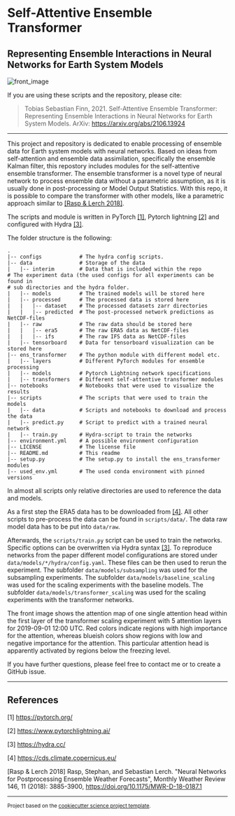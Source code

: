 Self-Attentive Ensemble Transformer
===================================
Representing Ensemble Interactions in Neural Networks for Earth System Models
---

![front_image](https://user-images.githubusercontent.com/17099005/122655730-05859d00-d155-11eb-9096-db106b34b3fe.png)

If you are using these scripts and the repository, please cite:

> Tobias Sebastian Finn, 2021. Self-Attentive Ensemble Transformer: 
> Representing Ensemble Interactions in Neural Networks for Earth System 
> Models. ArXiv: https://arxiv.org/abs/2106.13924
--------

This project and repository is dedicated to enable processing of ensemble data 
for Earth system models with neural networks. 
Based on ideas from self-attention and ensemble data assimilation, specifically
the ensemble Kalman filter, this repostory includes modules for the 
self-attentive ensemble transformer.
The ensemble transformer is a novel type of neural network to process 
ensemble data without a parametric assumption, as it is usually done in 
post-processing or Model Output Statistics.
With this repo, it is possible to compare the transformer with other models, 
like a parametric approach similar to [[Rasp & Lerch 2018]](#rasp).

The scripts and module is written in PyTorch [[1]](#1), Pytorch lightning [
[2]](#2) and 
configured with Hydra [[3]](#3).

The folder structure is the following:
```
.
|-- configs            # The hydra config scripts.
|-- data               # Storage of the data
|   |-- interim        # Data that is included within the repo
# The experiment data (the used configs for all experiments can be found in 
# sub directories and the hydra folder.
|   |-- models         # The trained models will be stored here
|   |-- processed      # The processed data is stored here
|   |   |-- dataset    # The processed datasets zarr directories
|   |   |-- predicted  # The post-processed network predictions as NetCDF-files
|   |-- raw            # The raw data should be stored here
|   |   |-- era5       # The raw ERA5 data as NetCDF-files
|   |   |-- ifs        # The raw IFS data as NetCDF-files
|   |-- tensorboard    # Data for tensorboard visualization can be stored here
|-- ens_transformer    # The python module with different model etc.
|   |-- layers         # Different PyTorch modules for ensemble processing
|   |-- models         # Pytorch Lightning network specifications
|   |-- transformers   # Different self-attentive transformer modules
|-- notebooks          # Notebooks that were used to visualize the results
|-- scripts            # The scripts that were used to train the models
|   |-- data           # Scripts and notebooks to download and process the data
|   |-- predict.py     # Script to predict with a trained neural network
|   |-- train.py       # Hydra-script to train the networks
|-- environment.yml    # A possible environment configuration
|-- LICENSE            # The license file
|-- README.md          # This readme
|-- setup.py           # The setup.py to install the ens_transformer modules
|-- used_env.yml       # The used conda environment with pinned versions
```
In almost all scripts only relative directories are used to reference the 
data and models.

As a first step the ERA5 data has to be downloaded from [[4]](#4).
All other scripts to pre-process the data can be found in `scripts/data/`.
The data raw model data has to be put into `data/raw`.

Afterwards, the `scripts/train.py` script can be used to train the networks.
Specific options can be overwritten via Hydra syntax [[3]](#3).
To reproduce networks from the paper different model configurations are 
stored under `data/models/*/hydra/config.yaml`.
These files can be then used to rerun the experiment.
The subfolder `data/models/subsampling` was used for the subsampling experiments.
The subfolder `data/models/baseline_scaling` was used for the scaling 
experiments with the baseline models.
The subfolder `data/models/transformer_scaling` was used for the scaling 
experiments with the transformer networks.

The front image shows the attention map of one single attention head within 
the first layer of the transformer scaling experiment with 5 attention 
layers for 2019-09-01 12:00 UTC. Red colors indicate regions with high 
importance for the attention, whereas blueish colors show regions with low and
negative importance for the attention. This particular attention head is 
apparently activated by regions below the freezing level.

If you have further questions, please feel free to contact me or to create a 
GitHub issue.

--------
## References
<a id="1">[1]</a> https://pytorch.org/

<a id="2">[2]</a> https://www.pytorchlightning.ai/

<a id="3">[3]</a> https://hydra.cc/

<a id="4">[4]</a> https://cds.climate.copernicus.eu/

<a id="rasp">[Rasp & Lerch 2018]</a> Rasp, Stephan, and Sebastian Lerch. 
"Neural Networks for Postprocessing Ensemble Weather Forecasts", Monthly 
Weather Review 146, 11 (2018): 3885-3900,
https://doi.org/10.1175/MWR-D-18-0187.1


--------
<p><small>Project based on the <a target="_blank" href="https://github.com/jbusecke/cookiecutter-science-project">cookiecutter science project template</a>.</small></p>
